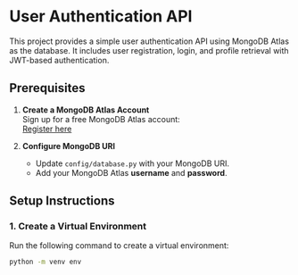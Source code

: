# User Authentication API

This project provides a simple user authentication API using MongoDB Atlas as the database. It includes user registration, login, and profile retrieval with JWT-based authentication.

## Prerequisites

1. **Create a MongoDB Atlas Account**  
   Sign up for a free MongoDB Atlas account:  
   [Register here](https://www.mongodb.com/cloud/atlas/register)

2. **Configure MongoDB URI**  
   - Update `config/database.py` with your MongoDB URI.  
   - Add your MongoDB Atlas **username** and **password**.

## Setup Instructions

### 1. Create a Virtual Environment  
Run the following command to create a virtual environment:

```sh
python -m venv env
